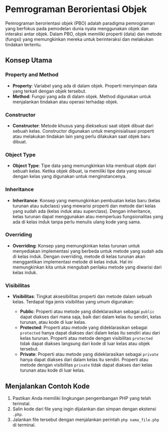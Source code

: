 # Pemrograman Berorientasi Objek

Pemrograman berorientasi objek (PBO) adalah paradigma pemrograman yang berfokus pada pemodelan dunia nyata menggunakan objek dan interaksi antar objek. Dalam PBO, objek memiliki properti (data) dan metode (fungsi) yang memungkinkan mereka untuk berinteraksi dan melakukan tindakan tertentu.

## Konsep Utama

### Property and Method

- **Property**: Variabel yang ada di dalam objek. Properti menyimpan data yang terkait dengan objek tersebut.
- **Method**: Fungsi yang ada di dalam objek. Method digunakan untuk menjalankan tindakan atau operasi terhadap objek.

### Constructor

- **Constructor**: Metode khusus yang dieksekusi saat objek dibuat dari sebuah kelas. Constructor digunakan untuk menginisialisasi properti atau melakukan tindakan lain yang perlu dilakukan saat objek baru dibuat.

### Object Type

- **Object Type**: Tipe data yang memungkinkan kita membuat objek dari sebuah kelas. Ketika objek dibuat, ia memiliki tipe data yang sesuai dengan kelas yang digunakan untuk menginstancenya.

### Inheritance

- **Inheritance**: Konsep yang memungkinkan pembuatan kelas baru (kelas turunan atau subclass) yang mewarisi properti dan metode dari kelas yang sudah ada (kelas induk atau superclass). Dengan inheritance, kelas turunan dapat menggunakan atau memperluas fungsionalitas yang ada di kelas induk tanpa perlu menulis ulang kode yang sama.

### Overriding

- **Overriding**: Konsep yang memungkinkan kelas turunan untuk menyediakan implementasi yang berbeda untuk metode yang sudah ada di kelas induk. Dengan overriding, metode di kelas turunan akan menggantikan implementasi metode di kelas induk. Hal ini memungkinkan kita untuk mengubah perilaku metode yang diwarisi dari kelas induk.

### Visibilitas

- **Visibilitas**: Tingkat aksesibilitas properti dan metode dalam sebuah kelas. Terdapat tiga jenis visibilitas yang umum digunakan:

  - **Public**: Properti atau metode yang dideklarasikan sebagai `public` dapat diakses dari mana saja, baik dari dalam kelas itu sendiri, kelas turunan, atau kode di luar kelas.
  - **Protected**: Properti atau metode yang dideklarasikan sebagai `protected` hanya dapat diakses dari dalam kelas itu sendiri atau dari kelas turunan. Properti atau metode dengan visibilitas `protected` tidak dapat diakses langsung dari kode di luar kelas atau objek tersebut.
  - **Private**: Properti atau metode yang dideklarasikan sebagai `private` hanya dapat diakses dari dalam kelas itu sendiri. Properti atau metode dengan visibilitas `private` tidak dapat diakses dari kelas turunan atau kode di luar kelas.

## Menjalankan Contoh Kode

1. Pastikan Anda memiliki lingkungan pengembangan PHP yang telah terinstal.
2. Salin kode dari file yang ingin dijalankan dan simpan dengan ekstensi `.php`.
3. Jalankan file tersebut dengan menjalankan perintah `php nama_file.php` di terminal.


